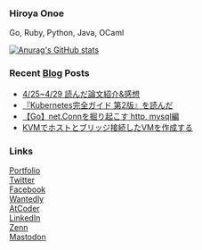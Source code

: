 ### Hiroya Onoe
Go, Ruby, Python, Java, OCaml  

[![Anurag's GitHub stats](https://github-readme-stats.vercel.app/api?username=hiroyaonoe&count_private=true&show_icons=true&line_height=28)](https://github.com/anuraghazra/github-readme-stats)

<!-- ![Top Langs](https://github-readme-stats.vercel.app/api/top-langs/?username=hiroyaonoe&card_width=495) -->

### Recent [Blog](https://www.onoe.dev/blog) Posts
<!-- BLOG-POST-LIST:START -->
- [4/25~4/29 読んだ論文紹介&amp;感想](https://www.onoe.dev/blog/paper-reading-1/)
- [『Kubernetes完全ガイド 第2版』を読んだ](https://www.onoe.dev/blog/review-k8s-perfect-guide/)
- [【Go】net.Connを掘り起こす http, mysql編](https://www.onoe.dev/blog/go-net-conn/)
- [KVMでホストとブリッジ接続したVMを作成する](https://www.onoe.dev/blog/kvm-bridge/)
<!-- BLOG-POST-LIST:END -->

### Links
[Portfolio](https://onoe.dev)  
[Twitter](https://twitter.com/hiroyanoe)  
[Facebook](https://facebook.com/onoehiroya.0330)  
[Wantedly](https://www.wantedly.com/id/onoe_hiroya)  
[AtCoder](https://atcoder.jp/users/noe)  
[LinkedIn](https://www.linkedin.com/in/onoehiroya/)  
[Zenn](https://zenn.dev/hiroyaonoe)  
[Mastodon](https://mstdn.jp/@onoe)  
